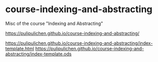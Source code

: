 # course-indexing-and-abstracting
Misc of the course "Indexing and Abstracting"

https://pulipulichen.github.io/course-indexing-and-abstracting/


https://pulipulichen.github.io/course-indexing-and-abstracting/index-template.html
https://pulipulichen.github.io/course-indexing-and-abstracting/index-template.ods